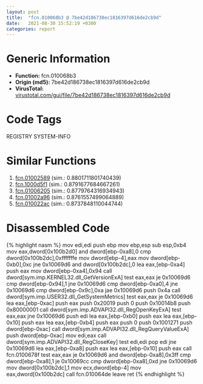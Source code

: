 ```yaml
---
layout: post
title:  "fcn.010068b3 @ 7be42d186738ec1816397d616de2cb9d"
date:   2021-08-30 15:52:19 +0300
categories: report
---
```


# Generic Information
- **Function:** fcn.010068b3
- **Origin (md5):** 7be42d186738ec1816397d616de2cb9d
- **VirusTotal:** [virustotal.com/gui/file/7be42d186738ec1816397d616de2cb9d][virustotal_ref]

# Code Tags
<span class="tag" id="REGISTRY">REGISTRY</span>
<span class="tag" id="SYSTEM-INFO">SYSTEM-INFO</span>


# Similar Functions

1. [fcn.01002589][similar_1_ref] (sim.: 0.8801711801740439)
2. [fcn.1000d5f1][similar_2_ref] (sim.: 0.8791677684667261)
3. [fcn.01006205][similar_3_ref] (sim.: 0.8779764316934943)
4. [fcn.01002a96][similar_4_ref] (sim.: 0.8761557499064889)
5. [fcn.010022ac][similar_5_ref] (sim.: 0.8737848110044744)


# Disassembled Code

{% highlight nasm %}
mov edi,edi
push ebp
mov ebp,esp
sub esp,0xb4
mov eax,dword[0x100b2d0]
and dword[ebp-0xa8],0
cmp dword[0x100b2dc],0xfffffffe
mov dword[ebp-4],eax
mov dword[ebp-0xb0],0xc
jne 0x10069d6
and dword[0x100b2dc],0
lea eax,[ebp-0xa4]
push eax
mov dword[ebp-0xa4],0x94
call dword[sym.imp.KERNEL32.dll_GetVersionExA]
test eax,eax
je 0x10069d6
cmp dword[ebp-0x94],1
jne 0x10069d6
cmp dword[ebp-0xa0],4
jne 0x10069d6
cmp dword[ebp-0x9c],0xa
jae 0x10069d6
push 0x4a
call dword[sym.imp.USER32.dll_GetSystemMetrics]
test eax,eax
je 0x10069d6
lea eax,[ebp-0xac]
push eax
push 0x20019
push 0
push 0x10014b8
push 0x80000001
call dword[sym.imp.ADVAPI32.dll_RegOpenKeyExA]
test eax,eax
jne 0x10069d6
push edi
lea eax,[ebp-0xb0]
push eax
lea eax,[ebp-0x10]
push eax
lea eax,[ebp-0xb4]
push eax
push 0
push 0x1001271
push dword[ebp-0xac]
call dword[sym.imp.ADVAPI32.dll_RegQueryValueExA]
push dword[ebp-0xac]
mov edi,eax
call dword[sym.imp.ADVAPI32.dll_RegCloseKey]
test edi,edi
pop edi
jne 0x10069d6
lea eax,[ebp-0xa8]
push eax
lea eax,[ebp-0x10]
push eax
call fcn.0100678f
test eax,eax
je 0x10069d6
and dword[ebp-0xa8],0x3ff
cmp dword[ebp-0xa8],1
je 0x10069cc
cmp dword[ebp-0xa8],0xd
jne 0x10069d6
mov dword[0x100b2dc],1
mov ecx,dword[ebp-4]
mov eax,dword[0x100b2dc]
call fcn.010064de
leave 
ret 
{% endhighlight %}


[similar_1_ref]: /report/fcn.01002589@7be42d186738ec1816397d616de2cb9d
[similar_2_ref]: /report/fcn.1000d5f1@e5d49e0823e602f2ee948ac39d32c1eb
[similar_3_ref]: /report/fcn.01006205@7be42d186738ec1816397d616de2cb9d
[similar_4_ref]: /report/fcn.01002a96@7be42d186738ec1816397d616de2cb9d
[similar_5_ref]: /report/fcn.010022ac@7be42d186738ec1816397d616de2cb9d
[virustotal_ref]: https://www.virustotal.com/gui/file/7be42d186738ec1816397d616de2cb9d